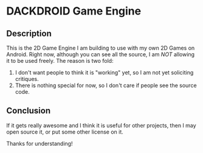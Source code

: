 DACKDROID Game Engine
=====================

Description
-----------
This is the 2D Game Engine I am building to use with my own 2D Games on 
Android.  Right now, although you can see all the source, I am *NOT* allowing it
to be used freely.  The reason is two fold:

1. I don't want people to think it is "working" yet, so I am not yet soliciting critiques.
2. There is nothing special for now, so I don't care if people see the source code.

Conclusion
----------
If it gets really awesome and I think it is useful for other projects, then I may open
source it, or put some other license on it.

Thanks for understanding!